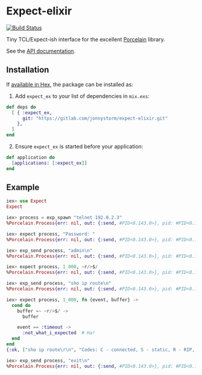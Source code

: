 # Expect-elixir

[![Build Status](https://gitlab.com/jonnystorm/giraphe/badges/master/pipeline.svg)](https://gitlab.com/jonnystorm/expect-elixir/commits/master)

Tiny TCL/Expect-ish interface for the excellent [Porcelain](https://github.com/alco/porcelain) library.

See the [API documentation](https://jonnystorm.github.io/expect-elixir).

## Installation

If [available in Hex](https://hex.pm/docs/publish), the package can be installed as:

1. Add `expect_ex` to your list of dependencies in `mix.exs`:

```elixir
def deps do
  [ { :expect_ex,
      git: "https://gitlab.com/jonnystorm/expect-elixir.git"
    },
  ]
end
```

2. Ensure `expect_ex` is started before your application:

```elixir
def application do
  [applications: [:expect_ex]]
end
```

## Example

```elixir
iex> use Expect
Expect

iex> process = exp_spawn "telnet 192.0.2.3"
%Porcelain.Process{err: nil, out: {:send, #PID<0.143.0>}, pid: #PID<0.146.0>}

iex> expect process, "Password: "
%Porcelain.Process{err: nil, out: {:send, #PID<0.143.0>}, pid: #PID<0.146.0>}

iex> exp_send process, "admin\n"
%Porcelain.Process{err: nil, out: {:send, #PID<0.143.0>}, pid: #PID<0.146.0>}

iex> expect process, 1_000, ~r/>$/
%Porcelain.Process{err: nil, out: {:send, #PID<0.143.0>}, pid: #PID<0.146.0>}

iex> exp_send process, "sho ip route\n"
%Porcelain.Process{err: nil, out: {:send, #PID<0.143.0>}, pid: #PID<0.146.0>}

iex> expect process, 1_000, fn {event, buffer} ->
  cond do
    buffer =~ ~r/>$/ ->
      buffer

    event == :timeout ->
      :not_what_i_expected  # Ha!
  end
end
{:ok, ["sho ip route\r\n", "Codes: C - connected, S - static, R - RIP, M - mobile, B - BGP\r\n       D - EIGRP, EX - EIGRP external, O - OSPF, IA - OSPF inter area \r\n       N1 - OSPF NSSA external type 1, N2 - OSPF NSSA external type 2\r\n       E1 - OSPF external type 1, E2 - OSPF external type 2\r\n       i - IS-IS, su - IS-IS summary, L1 - IS-IS level-1, L2 - IS-IS level-2\r\n       ia - IS-IS inter area, * - candidate default, U - per-user static route\r\n       o - ODR, P - periodic downloaded static route\r\n\r\nGateway of last resort is 192.0.2.2 to network 0.0.0.0\r\n\r\n     198.51.100.0/32 is subnetted, 5 subnets\r\nC       198.51.100.1 is directly connected, Loopback0\r\ni L2    198.51.100.3 [115/100000] via 198.51.100.3, FastEthernet0/1.1\r\ni L2    198.51.100.2 [115/100000] via 198.51.100.2, FastEthernet0/0.1\r\ni L2    198.51.100.5 [115/300000] via 198.51.100.3, FastEthernet0/1.1\r\n                     [115/300000] via 198.51.100.2, FastEthernet0/0.1\r\ni L2    198.51.100.4 [115/200000] via 198.51.100.3, FastEthernet0/1.1\r\n     192.0.2.0/31 is subnetted, 1 subnets\r\nC       192.0.2.2 is directly connected, FastEthernet1/0\r\nS*   0.0.0.0/0 [1/0] via 192.0.2.2\r\nR1>"]}

iex> exp_send process, "exit\n"
%Porcelain.Process{err: nil, out: {:send, #PID<0.143.0>}, pid: #PID<0.146.0>}
```


